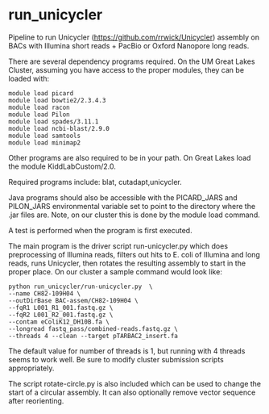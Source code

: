 # run_unicycler
Pipeline to run Unicycler (https://github.com/rrwick/Unicycler) assembly on BACs
with  Illumina short reads + PacBio or Oxford Nanopore long reads.

There are several dependency programs required. On the UM Great Lakes Cluster,
assuming you have access to the proper modules, they can be loaded with:

```
module load picard
module load bowtie2/2.3.4.3
module load racon
module load Pilon
module load spades/3.11.1
module load ncbi-blast/2.9.0
module load samtools
module load minimap2
```
Other programs are also required to be in your path.  On Great Lakes load the module
KiddLabCustom/2.0.

Required programs include: blat, cutadapt,unicycler.

Java programs should also be accessible with the PICARD_JARS and PILON_JARS environmental variable
set to point to the directory where the .jar files are.  Note, on our cluster this is done by the
module load command.


A test is performed when the program is first executed.

The main program is the driver script run-unicycler.py which does preprocessing
of Illumina reads, filters out hits to E. coli of Illumina and long reads, runs
Unicycler, then rotates the resulting assembly to start in the proper place.  On our 
cluster a sample command would look like:

```
python run_unicycler/run-unicycler.py  \
--name CH82-109H04 \
--outDirBase BAC-assem/CH82-109H04 \
--fqR1 L001_R1_001.fastq.gz \
--fqR2 L001_R2_001.fastq.gz \
--contam eColiK12_DH10B.fa \
--longread fastq_pass/combined-reads.fastq.gz \
--threads 4 --clean --target pTARBAC2_insert.fa 
```
The default value for number of threads is 1, but running with 4 threads seems to work well.
Be sure to modify cluster submission scripts appropriately.

The script rotate-circle.py is also included which can be used to change the start of a
circular assembly.  It can also optionally remove vector sequence after reorienting.

